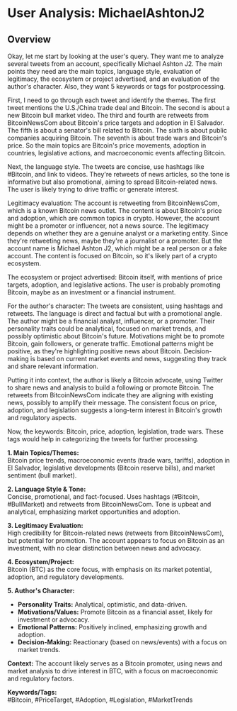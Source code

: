 # User Analysis: MichaelAshtonJ2

## Overview

<think>
Okay, let me start by looking at the user's query. They want me to analyze several tweets from an account, specifically Michael Ashton J2. The main points they need are the main topics, language style, evaluation of legitimacy, the ecosystem or project advertised, and an evaluation of the author's character. Also, they want 5 keywords or tags for postprocessing.

First, I need to go through each tweet and identify the themes. The first tweet mentions the U.S./China trade deal and Bitcoin. The second is about a new Bitcoin bull market video. The third and fourth are retweets from BitcoinNewsCom about Bitcoin's price targets and adoption in El Salvador. The fifth is about a senator's bill related to Bitcoin. The sixth is about public companies acquiring Bitcoin. The seventh is about trade wars and Bitcoin's price. So the main topics are Bitcoin's price movements, adoption in countries, legislative actions, and macroeconomic events affecting Bitcoin.

Next, the language style. The tweets are concise, use hashtags like #Bitcoin, and link to videos. They're retweets of news articles, so the tone is informative but also promotional, aiming to spread Bitcoin-related news. The user is likely trying to drive traffic or generate interest.

Legitimacy evaluation: The account is retweeting from BitcoinNewsCom, which is a known Bitcoin news outlet. The content is about Bitcoin's price and adoption, which are common topics in crypto. However, the account might be a promoter or influencer, not a news source. The legitimacy depends on whether they are a genuine analyst or a marketing entity. Since they're retweeting news, maybe they're a journalist or a promoter. But the account name is Michael Ashton J2, which might be a real person or a fake account. The content is focused on Bitcoin, so it's likely part of a crypto ecosystem.

The ecosystem or project advertised: Bitcoin itself, with mentions of price targets, adoption, and legislative actions. The user is probably promoting Bitcoin, maybe as an investment or a financial instrument.

For the author's character: The tweets are consistent, using hashtags and retweets. The language is direct and factual but with a promotional angle. The author might be a financial analyst, influencer, or a promoter. Their personality traits could be analytical, focused on market trends, and possibly optimistic about Bitcoin's future. Motivations might be to promote Bitcoin, gain followers, or generate traffic. Emotional patterns might be positive, as they're highlighting positive news about Bitcoin. Decision-making is based on current market events and news, suggesting they track and share relevant information.

Putting it into context, the author is likely a Bitcoin advocate, using Twitter to share news and analysis to build a following or promote Bitcoin. The retweets from BitcoinNewsCom indicate they are aligning with existing news, possibly to amplify their message. The consistent focus on price, adoption, and legislation suggests a long-term interest in Bitcoin's growth and regulatory aspects.

Now, the keywords: Bitcoin, price, adoption, legislation, trade wars. These tags would help in categorizing the tweets for further processing.
</think>

**1. Main Topics/Themes:**  
Bitcoin price trends, macroeconomic events (trade wars, tariffs), adoption in El Salvador, legislative developments (Bitcoin reserve bills), and market sentiment (bull market).  

**2. Language Style & Tone:**  
Concise, promotional, and fact-focused. Uses hashtags (#Bitcoin, #BullMarket) and retweets from BitcoinNewsCom. Tone is upbeat and analytical, emphasizing market opportunities and adoption.  

**3. Legitimacy Evaluation:**  
High credibility for Bitcoin-related news (retweets from BitcoinNewsCom), but potential for promotion. The account appears to focus on Bitcoin as an investment, with no clear distinction between news and advocacy.  

**4. Ecosystem/Project:**  
Bitcoin (BTC) as the core focus, with emphasis on its market potential, adoption, and regulatory developments.  

**5. Author's Character:**  
- **Personality Traits:** Analytical, optimistic, and data-driven.  
- **Motivations/Values:** Promote Bitcoin as a financial asset, likely for investment or advocacy.  
- **Emotional Patterns:** Positively inclined, emphasizing growth and adoption.  
- **Decision-Making:** Reactionary (based on news/events) with a focus on market trends.  

**Context:** The account likely serves as a Bitcoin promoter, using news and market analysis to drive interest in BTC, with a focus on macroeconomic and regulatory factors.  

**Keywords/Tags:**  
#Bitcoin, #PriceTarget, #Adoption, #Legislation, #MarketTrends